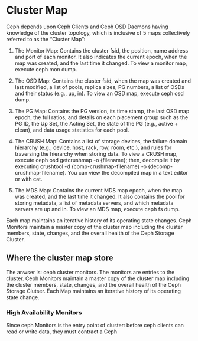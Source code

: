 # Cluster Map
Ceph depends upon Ceph Clients and Ceph OSD Daemons having knowledge of the cluster topology, which is inclusive of 5 maps collectively referred to as the “Cluster Map”:


1. The Monitor Map: Contains the cluster fsid, the position, name address and port of each monitor. It also indicates the current epoch, when the map was created, and the last time it changed. To view a monitor map, execute ceph mon dump.
   
2. The OSD Map: Contains the cluster fsid, when the map was created and last modified, a list of pools, replica sizes, PG numbers, a list of OSDs and their status (e.g., up, in). To view an OSD map, execute ceph osd dump.
   
3. The PG Map: Contains the PG version, its time stamp, the last OSD map epoch, the full ratios, and details on each placement group such as the PG ID, the Up Set, the Acting Set, the state of the PG (e.g., active + clean), and data usage statistics for each pool.
   
4. The CRUSH Map: Contains a list of storage devices, the failure domain hierarchy (e.g., device, host, rack, row, room, etc.), and rules for traversing the hierarchy when storing data. To view a CRUSH map, execute ceph osd getcrushmap -o {filename}; then, decompile it by executing crushtool -d {comp-crushmap-filename} -o {decomp-crushmap-filename}. You can view the decompiled map in a text editor or with cat.

5. The MDS Map: Contains the current MDS map epoch, when the map was created, and the last time it changed. It also contains the pool for storing metadata, a list of metadata servers, and which metadata servers are up and in. To view an MDS map, execute ceph fs dump.


Each map maintains an iterative history of its operating state changes. Ceph Monitors maintain a master copy of the cluster map including the cluster members, state, changes, and the overall health of the Ceph Storage Cluster.

## Where the cluster map store
The anwser is: ceph cluster monitors. The monitors are entries to the cluster. Ceph Monitors maintain a master copy of the cluster map including the cluster members, state, changes, and the overall health of the Ceph Storage Clutser. Each Map maintains an iterative history of its operating state change.
### High Availability Monitors
Since ceph Monitors is the entry point of cluster: before ceph clients can read or write data, they must contract a Ceph 